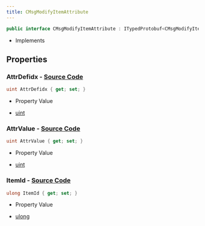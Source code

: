 ```yaml
---
title: CMsgModifyItemAttribute
---
```


```csharp
public interface CMsgModifyItemAttribute : ITypedProtobuf<CMsgModifyItemAttribute>, INativeHandle
```

- Implements

## Properties

### **AttrDefidx** - [Source Code](https://github.com/swiftly-solution/swiftlys2/blob/main/managed/src/SwiftlyS2.Generated/Protobufs/Interfaces/CMsgModifyItemAttribute.cs#L16)

```csharp
uint AttrDefidx { get; set; }
```

- Property Value

- [uint](https://learn.microsoft.com/dotnet/api/system.uint32)

### **AttrValue** - [Source Code](https://github.com/swiftly-solution/swiftlys2/blob/main/managed/src/SwiftlyS2.Generated/Protobufs/Interfaces/CMsgModifyItemAttribute.cs#L19)

```csharp
uint AttrValue { get; set; }
```

- Property Value

- [uint](https://learn.microsoft.com/dotnet/api/system.uint32)

### **ItemId** - [Source Code](https://github.com/swiftly-solution/swiftlys2/blob/main/managed/src/SwiftlyS2.Generated/Protobufs/Interfaces/CMsgModifyItemAttribute.cs#L13)

```csharp
ulong ItemId { get; set; }
```

- Property Value

- [ulong](https://learn.microsoft.com/dotnet/api/system.uint64)

